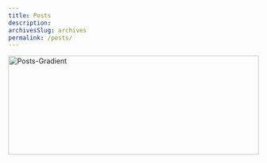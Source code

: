 ```yaml
---
title: Posts
description: 
archivesSlug: archives
permalink: /posts/
---
```


<img src="/site/images/gradient1.jpg.webp" alt="Posts-Gradient" style="max-width: 100%; height: 200px; width: 100%;">
